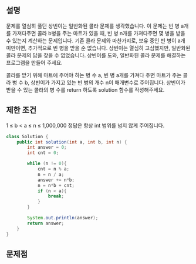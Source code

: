 
## 설명 
문제를 열심히 풀던 상빈이는 일반화된 콜라 문제를 생각했습니다. 
이 문제는 빈 병 a개를 가져다주면 콜라 b병을 주는 마트가 있을 때, 빈 병 n개를 가져다주면 몇 병을 받을 수 있는지 계산하는 문제입니다. 
기존 콜라 문제와 마찬가지로, 보유 중인 빈 병이 a개 미만이면, 추가적으로 빈 병을 받을 순 없습니다. 상빈이는 열심히 고심했지만, 일반화된 콜라 문제의 답을 찾을 수 없었습니다. 
상빈이를 도와, 일반화된 콜라 문제를 해결하는 프로그램을 만들어 주세요.

콜라를 받기 위해 마트에 주어야 하는 병 수 a, 빈 병 a개를 가져다 주면 마트가 주는 콜라 병 수 b, 상빈이가 가지고 있는 빈 병의 개수 n이 매개변수로 주어집니다. 
상빈이가 받을 수 있는 콜라의 병 수를 return 하도록 solution 함수를 작성해주세요.

## 제한 조건
1 ≤ b < a ≤ n ≤ 1,000,000
정답은 항상 int 범위를 넘지 않게 주어집니다.

``` java
class Solution {
    public int solution(int a, int b, int n) {
        int answer = 0;
        int cnt = 0;

        while (n != 0){
            cnt = n % a;
            n = n / a;
            answer += n*b;
            n = n*b + cnt;
            if (n < a){
                break;
            }
        }

        System.out.println(answer);
        return answer;
    }
}
```
## 문제점